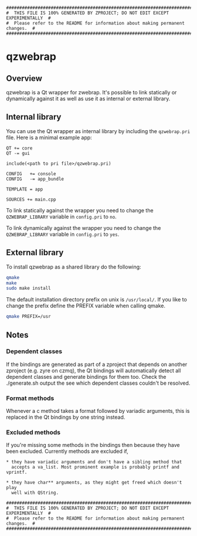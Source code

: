 ```
################################################################################
#  THIS FILE IS 100% GENERATED BY ZPROJECT; DO NOT EDIT EXCEPT EXPERIMENTALLY  #
#  Please refer to the README for information about making permanent changes.  #
################################################################################
```
# qzwebrap

## Overview

qzwebrap is a Qt wrapper for zwebrap. It's possible to link
statically or dynamically against it as well as use it as internal or external
library.

## Internal library

You can use the Qt wrapper as internal library by including the
`qzwebrap.pri` file. Here is a minimal example app:

```make
QT += core
QT -= gui

include(<path to pri file>/qzwebrap.pri)

CONFIG   += console
CONFIG   -= app_bundle

TEMPLATE = app

SOURCES += main.cpp
```

To link statically against the wrapper you need to change the
`QZWEBRAP_LIBRARY` variable in `config.pri` to `no`.

To link dynamically against the wrapper you need to change the
`QZWEBRAP_LIBRARY` variable in `config.pri` to `yes`.

## External library

To install qzwebrap as a shared library do the following:

```sh
qmake
make
sudo make install
```

The default installation directory prefix on unix is `/usr/local/`. If you like
to change the prefix define the PREFIX variable when calling qmake.

```sh
qmake PREFIX=/usr
```

## Notes

### Dependent classes

If the bindings are generated as part of a zproject that depends on another
zproject (e.g. zyre on czmq), the Qt bindings will automatically detect all
dependent classes and generate bindings for them too. Check the ./generate.sh
output the see which dependent classes couldn't be resolved.

### Format methods

Whenever a c method takes a format followed by variadic arguments, this is
replaced in the Qt bindings by one string instead.

### Excluded methods

If you're missing some methods in the bindings then because they have been
excluded. Currently methods are excluded if,

    * they have variadic arguments and don't have a sibling method that
      accepts a va_list. Most prominent example is probably printf and vprintf.

    * they have char** arguments, as they might get freed which doesn't play
      well with QString.

```
################################################################################
#  THIS FILE IS 100% GENERATED BY ZPROJECT; DO NOT EDIT EXCEPT EXPERIMENTALLY  #
#  Please refer to the README for information about making permanent changes.  #
################################################################################
```
